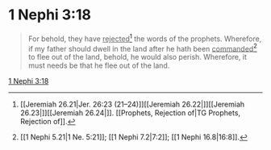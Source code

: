 # 1 Nephi 3:18

> For behold, they have <u>rejected</u>[^a] the words of the prophets. Wherefore, if my father should dwell in the land after he hath been <u>commanded</u>[^b] to flee out of the land, behold, he would also perish. Wherefore, it must needs be that he flee out of the land.

[1 Nephi 3:18](https://www.churchofjesuschrist.org/study/scriptures/bofm/1-ne/3?lang=eng&id=p18#p18)


[^a]: [[Jeremiah 26.21|Jer. 26:23 (21–24)]][[Jeremiah 26.22|]][[Jeremiah 26.23|]][[Jeremiah 26.24|]]. [[Prophets, Rejection of|TG Prophets, Rejection of]].  
[^b]: [[1 Nephi 5.21|1 Ne. 5:21]]; [[1 Nephi 7.2|7:2]]; [[1 Nephi 16.8|16:8]].  
